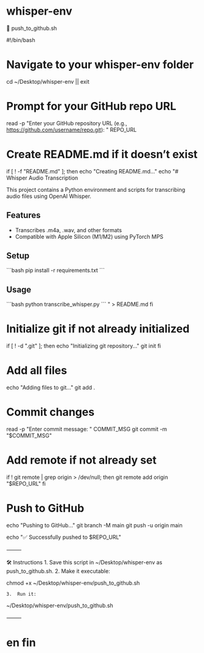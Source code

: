 # whisper-env

📝 push_to_github.sh

#!/bin/bash

# Navigate to your whisper-env folder
cd ~/Desktop/whisper-env || exit

# Prompt for your GitHub repo URL
read -p "Enter your GitHub repository URL (e.g., https://github.com/username/repo.git): " REPO_URL

# Create README.md if it doesn’t exist
if [ ! -f "README.md" ]; then
    echo "Creating README.md..."
    echo "# Whisper Audio Transcription

This project contains a Python environment and scripts for transcribing audio files using OpenAI Whisper.

## Features
- Transcribes .m4a, .wav, and other formats
- Compatible with Apple Silicon (M1/M2) using PyTorch MPS

## Setup
\`\`\`bash
pip install -r requirements.txt
\`\`\`

## Usage
\`\`\`bash
python transcribe_whisper.py
\`\`\`
" > README.md
fi

# Initialize git if not already initialized
if [ ! -d ".git" ]; then
    echo "Initializing git repository..."
    git init
fi

# Add all files
echo "Adding files to git..."
git add .

# Commit changes
read -p "Enter commit message: " COMMIT_MSG
git commit -m "$COMMIT_MSG"

# Add remote if not already set
if ! git remote | grep origin > /dev/null; then
    git remote add origin "$REPO_URL"
fi

# Push to GitHub
echo "Pushing to GitHub..."
git branch -M main
git push -u origin main

echo "✅ Successfully pushed to $REPO_URL"


⸻

🛠 Instructions
	1.	Save this script in ~/Desktop/whisper-env as push_to_github.sh.
	2.	Make it executable:

chmod +x ~/Desktop/whisper-env/push_to_github.sh


	3.	Run it:

~/Desktop/whisper-env/push_to_github.sh



⸻

# en fin
